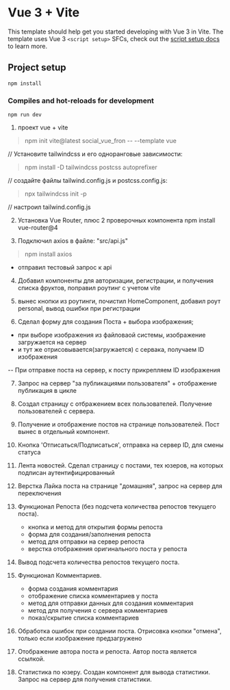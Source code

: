 # Vue 3 + Vite

This template should help get you started developing with Vue 3 in Vite. The template uses Vue 3 `<script setup>` SFCs, check out the [script setup docs](https://v3.vuejs.org/api/sfc-script-setup.html#sfc-script-setup) to learn more.

## Project setup
```
npm install
```

### Compiles and hot-reloads for development
```
npm run dev
```

1) проект vue + vite
>npm init vite@latest social_vue_fron -- --template vue

// Установите tailwindcss и его одноранговые зависимости:
>npm install -D tailwindcss postcss autoprefixer

// создайте файлы tailwind.config.js и postcss.config.js:
>npx tailwindcss init -p

// настроил tailwind.config.js

2) Установка Vue Router, плюс 2 проверочных компонента
npm install vue-router@4

3) Подключил axios в файле: "src/api.js"
>npm install axios
+ отправил тестовый запрос к api

4) Добавил компоненты для авторизации, регистрации,
и получения списка фруктов, поправил роутинг с учетом vite

5) вынес кнопки из роутинги, почистил HomeComponent, добавил роут personal, вывод ошибки при регистрации

6) Сделал форму для создания Поста + выбора изображения;
- при выборе изображения из файловаой системы, изображение загружается на сервер 
- и тут же отрисовывается(загружается) с сервака, получаем ID изображения

-- При отправке поста на сервер, к посту прикрепляем ID изображения

7. Запрос на сервер "за публикациями пользователя" + отображение публикация в цикле

8. Создал страницу с отбражением всех пользователей. Получение пользователей с сервера.

9. Получение и отображение постов на странице пользователей. Пост вынес в отдельный компонент.

10. Кнопка 'Отписаться/Подписаться', отправка на сервер ID, для смены статуса

11. Лента новостей. Сделал страницу с постами, тех юзеров, на которых подписан аутентифицированный

12. Верстка Лайка поста на странице "домашняя", запрос на сервер для переключения

13. Функционал Репоста (без подсчета количества репостов текущего поста).
    - кнопка и метод для открытия формы репоста
    - форма для создания/заполнения репоста
    - метод для отправки на сервер репоста
    - верстка отображения оригинального поста у репоста

14. Вывод подсчета количества репостов текущего поста.

15. Функционал Комментариев.
    - форма создания комментария
    - отображение списка комментариев у поста
    - метод для отправки данных для создания комментария
    - метод для получения с сервера комментариев
    - показ/скрытие списка комментариев

16. Обработка ошибок при создании поста. Отрисовка кнопки "отмена", только если изображение предзагружено

17. Отображение автора поста и репоста. Автор поста является ссылкой.

18. Статистика по юзеру. Создан компонент для вывода статистики. Запрос на сервер для получения статистики.